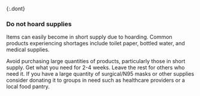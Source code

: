 {:.dont}

### Do not hoard supplies

Items can easily become in short supply due to hoarding.  Common products experiencing shortages
include toilet paper, bottled water, and medical supplies.

Avoid purchasing large quantities of products, particularly those in short supply.  Get what you
need for 2-4 weeks. Leave the rest for others who need it.  If you have a large quantity of
surgical/N95 masks or other supplies consider donating it to groups in need such as healthcare
providers or a local food pantry.
